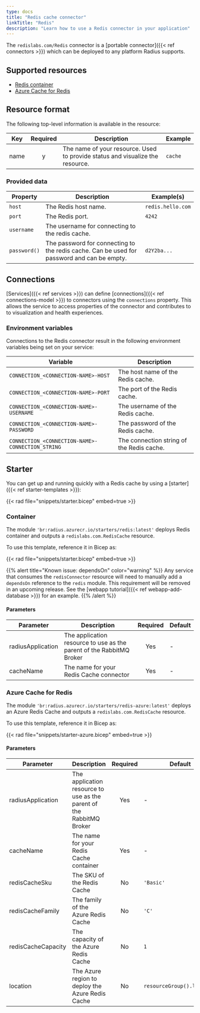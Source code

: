 ```yaml
---
type: docs
title: "Redis cache connector"
linkTitle: "Redis"
description: "Learn how to use a Redis connector in your application"
---
```


The `redislabs.com/Redis` connector is a [portable connector]({{< ref connectors >}}) which can be deployed to any platform Radius supports.

## Supported resources

- [Redis container](https://hub.docker.com/_/redis/)
- [Azure Cache for Redis](https://docs.microsoft.com/en-us/azure/azure-cache-for-redis/cache-overview)

## Resource format

The following top-level information is available in the resource:

| Key  | Required | Description | Example |
|------|:--------:|-------------|---------|
| name | y | The name of your resource. Used to provide status and visualize the resource. | `cache`

### Provided data

| Property | Description | Example(s) |
|----------|-------------|------------|
| `host`  | The Redis host name. | `redis.hello.com`
| `port` | The Redis port. | `4242`
| `username` | The username for connecting to the redis cache. |
| `password()` | The password for connecting to the redis cache. Can be used for password and can be empty. | `d2Y2ba...`

## Connections

[Services]({{< ref services >}}) can define [connections]({{< ref connections-model >}}) to connectors using the `connections` property. This allows the service to access properties of the connector and contributes to to visualization and health experiences.

### Environment variables

Connections to the Redis connector result in the following environment variables being set on your service:

| Variable | Description |
|----------|-------------|
| `CONNECTION_<CONNECTION-NAME>-HOST` | The host name of the Redis cache. |
| `CONNECTION_<CONNECTION-NAME>-PORT` | The port of the Redis cache. |
| `CONNECTION_<CONNECTION-NAME>-USERNAME` | The username of the Redis cache. |
| `CONNECTION_<CONNECTION-NAME>-PASSWORD` | The password of the Redis cache. |
| `CONNECTION_<CONNECTION-NAME>-CONNECTION_STRING` | The connection string of the Redis cache. |

## Starter

You can get up and running quickly with a Redis cache by using a [starter]({{< ref starter-templates >}}):

{{< rad file="snippets/starter.bicep" embed=true >}}

### Container

The module `'br:radius.azurecr.io/starters/redis:latest'` deploys Redis container and outputs a `redislabs.com.RedisCache` resource.

To use this template, reference it in Bicep as:

{{< rad file="snippets/starter.bicep" embed=true >}}

{{% alert title="Known issue: dependsOn" color="warning" %}}
Any service that consumes the `redisConnector` resource will need to manually add a `dependsOn` reference to the `redis` module. This requirement will be removed in an upcoming release. See the [webapp tutorial]({{< ref webapp-add-database >}}) for an example.
{{% /alert %}}

#### Parameters

| Parameter | Description | Required | Default |
|-----------|-------------|:--------:|---------|
| radiusApplication | The application resource to use as the parent of the RabbitMQ Broker | Yes | - |
| cacheName | The name for your Redis Cache connector | Yes | - |

### Azure Cache for Redis

The module `'br:radius.azurecr.io/starters/redis-azure:latest'` deploys an Azure Redis Cache and outputs a `redislabs.com.RedisCache` resource.

To use this template, reference it in Bicep as:

{{< rad file="snippets/starter-azure.bicep" embed=true >}}

#### Parameters

| Parameter | Description | Required | Default |
|-----------|-------------|:--------:|---------|
| radiusApplication | The application resource to use as the parent of the RabbitMQ Broker | Yes | - |
| cacheName | The name for your Redis Cache container | Yes | - |
| redisCacheSku | The SKU of the Redis Cache | No | `'Basic'` |
| redisCacheFamily | The family of the Azure Redis Cache | No | `'C'` |
| redisCacheCapacity | The capacity of the Azure Redis Cache | No | `1` |
| location | The Azure region to deploy the Azure Redis Cache | No | `resourceGroup().location` |
